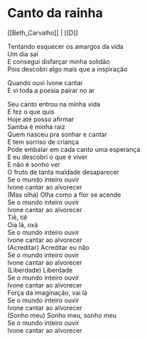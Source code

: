 # Canto da rainha
[[Beth_Carvalho]] | [[D]]

Tentando esquecer os amargos da vida  
Um dia saí  
E consegui disfarçar minha solidão  
Pois descobri algo mais que a inspiração

Quando ouvi Ivone cantar  
E vi toda a poesia pairar no ar

Seu canto entrou na minha vida  
E fez o que quis  
Hoje até posso afirmar  
Samba é minha raiz  
Quem nasceu pra sonhar e cantar  
E tem sorriso de criança  
Pode embalar em cada canto uma esperança  
E eu descobri o que é viver  
E não é sonho ver  
O fruto de tanta maldade desaparecer  
Se o mundo inteiro ouvir  
Ivone cantar ao alvorecer  
(Mas olha) Olha como a flor se acende  
Se o mundo inteiro ouvir  
Ivone cantar ao alvorecer  
Tiê, tiê  
Oia lá, oxá  
Se o mundo inteiro ouvir  
Ivone cantar ao alvorecer  
(Acreditar) Acreditar eu não  
Se o mundo inteiro ouvir  
Ivone cantar ao alvorecer  
(Liberdade) Liberdade  
Se o mundo inteiro ouvir  
Ivone cantar ao alvorecer  
Força da imaginação, vai lá  
Se o mundo inteiro ouvir  
Ivone cantar ao alvorecer  
(Sonho meu) Sonho meu, sonho meu  
Se o mundo inteiro ouvir  
Ivone cantar ao alvorecer